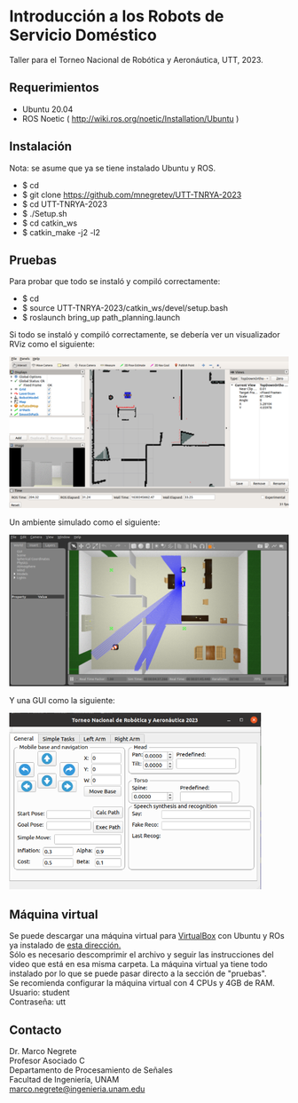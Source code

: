 # Introducción a los Robots de Servicio Doméstico
Taller para el Torneo Nacional de Robótica y Aeronáutica, UTT, 2023.


## Requerimientos

* Ubuntu 20.04
* ROS Noetic ( http://wiki.ros.org/noetic/Installation/Ubuntu )

## Instalación

Nota: se asume que ya se tiene instalado Ubuntu y ROS.

* $ cd
* $ git clone https://github.com/mnegretev/UTT-TNRYA-2023
* $ cd UTT-TNRYA-2023
* $ ./Setup.sh
* $ cd catkin_ws
* $ catkin_make -j2 -l2

## Pruebas

Para probar que todo se instaló y compiló correctamente:

* $ cd 
* $ source UTT-TNRYA-2023/catkin_ws/devel/setup.bash
* $ roslaunch bring_up path_planning.launch

Si todo se instaló y compiló correctamente, se debería ver un visualizador RViz como el siguiente:

<img src="https://github.com/mnegretev/UTT-TNRYA-2023/blob/master/Media/rviz.png" alt="RViz" width="639"/>

Un ambiente simulado como el siguiente:

<img src="https://github.com/mnegretev/UTT-TNRYA-2023/blob/master/Media/gazebo.png" alt="Gazebo" width="631"/>

Y una GUI como la siguiente:

<img src="https://github.com/mnegretev/UTT-TNRYA-2023/blob/master/Media/gui.png" alt="GUI" width="454"/>

## Máquina virtual

Se puede descargar una máquina virtual para [VirtualBox](https://www.virtualbox.org/wiki/Downloads) con Ubuntu y ROs ya instalado de [esta dirección.](https://drive.google.com/drive/folders/1IqEFug0CiOSdiaw3HvmrAM3h2_HQhKpx?usp=share_link) <br>
Sólo es necesario  descomprimir el archivo y seguir las instrucciones del video que está en esa misma carpeta. La máquina virtual ya tiene todo instalado por lo que se puede pasar directo a la sección de "pruebas".<br> 
Se recomienda configurar la máquina virtual con 4 CPUs y 4GB de RAM.<br>
Usuario: student <br>
Contraseña: utt

## Contacto
Dr. Marco Negrete<br>
Profesor Asociado C<br>
Departamento de Procesamiento de Señales<br>
Facultad de Ingeniería, UNAM <br>
marco.negrete@ingenieria.unam.edu<br>
